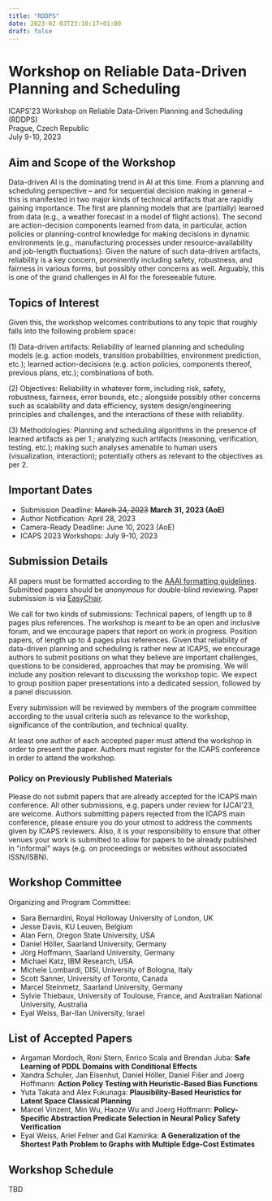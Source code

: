 ```yaml
---
title: "RDDPS"
date: 2023-02-03T23:10:17+01:00
draft: false
---
```


# Workshop on Reliable Data-Driven Planning and Scheduling 

ICAPS'23 Workshop on Reliable Data-Driven Planning and Scheduling (RDDPS) \
Prague, Czech Republic \
July 9-10, 2023

## Aim and Scope of the Workshop

Data-driven AI is the dominating trend in AI at this time. From a planning and scheduling perspective – and for sequential decision making in general – this is manifested in two major kinds of technical artifacts that are rapidly gaining importance. The first are planning models that are (partially) learned from data (e.g., a weather forecast in a model of flight actions). The second are action-decision components learned from data, in particular, action policies or planning-control knowledge for making decisions in dynamic environments (e.g., manufacturing processes under resource-availability and job-length fluctuations).  Given the nature of such data-driven artifacts, reliability is a key concern, prominently including safety, robustness, and fairness in various forms, but possibly other concerns as well. Arguably, this is one of the grand challenges in AI for the foreseeable future.


## Topics of Interest

Given this, the workshop welcomes contributions to any topic that roughly falls into the following problem space:

(1) Data-driven artifacts: Reliability of learned planning and scheduling models (e.g. action models, transition probabilities, environment prediction, etc.); learned action-decisions (e.g. action policies, components thereof, previous plans, etc.); combinations of both.

(2) Objectives: Reliability in whatever form, including risk, safety, robustness, fairness, error bounds, etc.; alongside possibly other concerns such as scalability and data efficiency, system design/engineering principles and challenges, and the interactions of these with reliability.

(3) Methodologies: Planning and scheduling algorithms in the presence of learned artifacts as per 1.; analyzing such artifacts (reasoning, verification, testing, etc.); making such analyses amenable to human users (visualization, interaction); potentially others as relevant to the objectives as per 2.


## Important Dates

 - Submission Deadline: ~~March 24, 2023~~ **March 31, 2023 (AoE)**
 - Author Notification: April 28, 2023
 - Camera-Ready Deadline: June 10, 2023 (AoE)
 - ICAPS 2023 Workshops: July 9-10, 2023


## Submission Details

All papers must be formatted according to the [AAAI formatting guidelines](https://www.aaai.org/Publications/Templates/AuthorKit23.zip). Submitted papers should be *anonymous* for double-blind reviewing. Paper submission is via [EasyChair](https://easychair.org/conferences/?conf=rddps23).

We call for two kinds of submissions:
Technical papers, of length up to 8 pages plus references. The workshop is meant to be an open and inclusive forum, and we encourage papers that report on work in progress.
Position papers, of length up to 4 pages plus references. Given that reliability of data-driven planning and scheduling is rather new at ICAPS, we encourage authors to submit positions on what they believe are important challenges, questions to be considered, approaches that may be promising. We will include any position relevant to discussing the workshop topic. We expect to group position paper presentations into a dedicated session, followed by a panel discussion.

Every submission will be reviewed by members of the program committee according to the usual criteria such as relevance to the workshop, significance of the contribution, and technical quality.

At least one author of each accepted paper must attend the workshop in order to present the paper. Authors must register for the ICAPS conference in order to attend the workshop.


### Policy on Previously Published Materials

Please do not submit papers that are already accepted for the ICAPS main conference. All other submissions, e.g. papers under review for IJCAI'23, are welcome. Authors submitting papers rejected from the ICAPS main conference, please ensure you do your utmost to address the comments given by ICAPS reviewers. Also, it is your responsibility to ensure that other venues your work is submitted to allow for papers to be already published in "informal" ways (e.g. on proceedings or websites without associated ISSN/ISBN).


## Workshop Committee

Organizing and Program Committee:

 - Sara Bernardini, Royal Holloway University of London, UK
 - Jesse Davis, KU Leuven, Belgium
 - Alan Fern, Oregon State University, USA
 - Daniel Höller, Saarland University, Germany
 - Jörg Hoffmann, Saarland University, Germany
 - Michael Katz, IBM Research, USA
 - Michele Lombardi, DISI, University of Bologna, Italy
 - Scott Sanner, University of Toronto, Canada
 - Marcel Steinmetz, Saarland University, Germany
 - Sylvie Thiebaux, University of Toulouse, France, and Australian National University, Australia
 - Eyal Weiss, Bar-Ilan University, Israel


## List of Accepted Papers

 - Argaman Mordoch, Roni Stern, Enrico Scala and Brendan Juba: **Safe Learning of PDDL Domains with Conditional Effects**
 - Xandra Schuler, Jan Eisenhut, Daniel Höller, Daniel Fišer and Joerg Hoffmann: **Action Policy Testing with Heuristic-Based Bias Functions**
 - Yuta Takata and Alex Fukunaga: **Plausibility-Based Heuristics for Latent Space Classical Planning**
 - Marcel Vinzent, Min Wu, Haoze Wu and Joerg Hoffmann: **Policy-Specific Abstraction Predicate Selection in Neural Policy Safety Verification**
 - Eyal Weiss, Ariel Felner and Gal Kaminka: **A Generalization of the Shortest Path Problem to Graphs with Multiple Edge-Cost Estimates**

## Workshop Schedule

TBD


